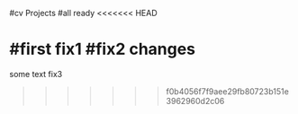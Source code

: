 #cv Projects
#all ready
<<<<<<< HEAD

#first fix1
#fix2 changes
=======
some text fix3
>>>>>>> f0b4056f7f9aee29fb80723b151e3962960d2c06
